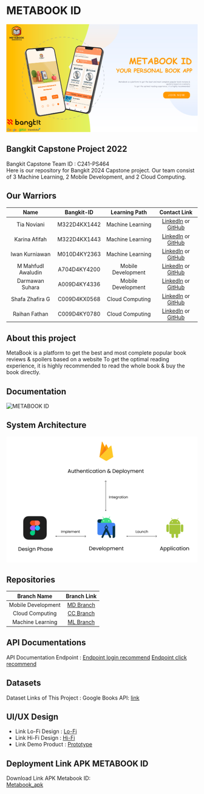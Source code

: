 # METABOOK ID
![download](https://github.com/darkswan12/Metabook-Indonesia/blob/main/assets/wellcome_assets.png)
## Bangkit Capstone Project 2022

Bangkit Capstone Team ID : C241-PS464 <br>
Here is our repository for Bangkit 2024 Capstone project. Our team consist of 3 Machine Learning, 2 Mobile Development, and 2 Cloud Computing.

## Our Warriors

|              Name              | Bangkit-ID |   Learning Path    |                                                       Contact Link                                                       |
| :----------------------------: | :--------: | :----------------: | :----------------------------------------------------------------------------------------------------------------------: |
| Tia Noviani | M322D4KX1442 |  Machine Learning  |            [LinkedIn]() or [GitHub]()             |
| Karina Afifah | M322D4KX1443 |  Machine Learning  |                [LinkedIn]() or [GitHub]()                |
| Iwan Kurniawan | M010D4KY2363 |  Machine Learning  |                [LinkedIn]() or [GitHub]()                |
| M Mahfudl Awaludin | A704D4KY4200 | Mobile Development |              [LinkedIn]() or [GitHub]()               |
| Darmawan Suhara | A009D4KY4336 | Mobile Development |    [LinkedIn]() or [GitHub]()     |
| Shafa Zhafira G | C009D4KX0568 |  Cloud Computing   | [LinkedIn]() or [GitHub]() |
| Raihan Fathan | C009D4KY0780 |  Cloud Computing   |        [LinkedIn]() or [GitHub]()        |

## About this project

MetaBook is a platform to get the best and most complete popular book reviews & spoilers based on a website To get the optimal reading experience, it is highly recommended to read the whole book & buy the book directly.
    

## Documentation

![METABOOK ID](https://youtu.be/CmFLvnpOfhM)

## System Architecture

![SystemArchitecture](https://github.com/darkswan12/Metabook-Indonesia/blob/main/assets/Capture.PNG)

## Repositories

|    Branch Name     |                                      Branch Link                                         |
| :----------------: | :--------------------------------------------------------------------------------------: |
| Mobile Development | [MD Branch]([https://github.com/yuliusius1/waras-bangkit-capstone-2022/tree/android-dev1](https://github.com/darkswan12/Metabook-Indonesia/tree/md-dev)) |
|  Cloud Computing   | [CC Branch]([https://github.com/yuliusius1/waras-bangkit-capstone-2022/tree/cc-dev1](https://github.com/darkswan12/Metabook-Indonesia/tree/cc-dev))      |
|  Machine Learning  | [ML Branch]([https://github.com/yuliusius1/waras-bangkit-capstone-2022/tree/ml-dev](https://github.com/darkswan12/Metabook-Indonesia/tree/ml-dev))       |

## API Documentations

API Documentation Endpoint : 
[Endpoint login recommend](https://login-ukgslf65fa-et.a.run.app/logrecommend)
[Endpoint click recommend]([https://login-ukgslf65fa-et.a.run.app/logrecommend](https://book-udlgmdtcyq-et.a.run.app/recommendations))

## Datasets

Dataset Links of This Project :
Google Books API: [link](https://www.googleapis.com/books/v1/volumes)


## UI/UX Design

- Link Lo-Fi Design : [Lo-Fi](https://www.figma.com/design/J6RuVvLLDEzOzQwmyGrJlX/MetaBook-ID?node-id=0-1&t=ATGK6S028SC54Lbj-0)
- Link Hi-Fi Design : [Hi-Fi](https://www.figma.com/design/J6RuVvLLDEzOzQwmyGrJlX/MetaBook-ID?node-id=19-16&t=ATGK6S028SC54Lbj-0)
- Link Demo Product : [Prototype](https://drive.google.com/file/d/1UmLLsAVnqCU583sfNYcUXv3IWRtNQru6/view?usp=sharing)

## Deployment Link APK METABOOK ID

Download Link APK Metabook ID:<br>[Metabook_apk](https://drive.google.com/file/d/1-gDkxUpHMP9rPaqT_sCIpc-dLeW66Qet/view?usp=sharing)
